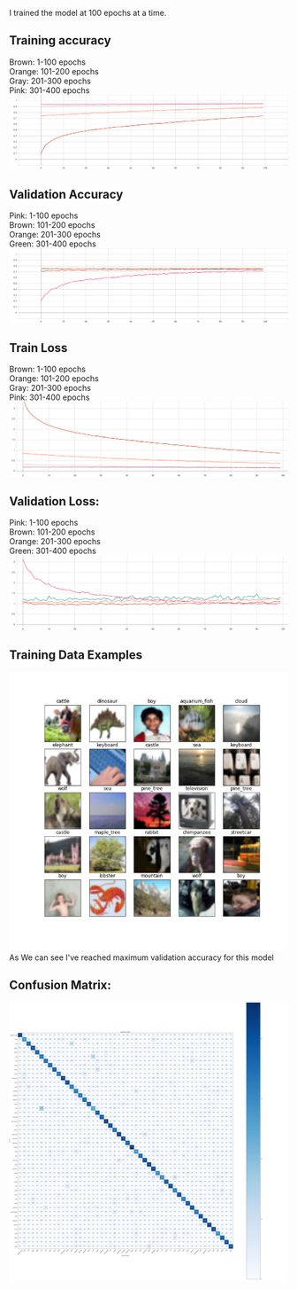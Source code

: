 I trained the model at 100 epochs at a time.<br>
## Training accuracy
Brown: 1-100 epochs<br>
Orange: 101-200 epochs<br>
Gray: 201-300 epochs<br>
Pink: 301-400 epochs
<img src="charts/train.svg">
## Validation Accuracy
Pink: 1-100 epochs <br>
Brown: 101-200 epochs <br>
Orange: 201-300 epochs <br>
Green: 301-400 epochs 
<img src="charts/validation.svg">
## Train Loss
Brown: 1-100 epochs<br>
Orange: 101-200 epochs<br>
Gray: 201-300 epochs<br>
Pink: 301-400 epochs
<img src="charts/train_loss.svg">
## Validation Loss: <br>
Pink: 1-100 epochs <br>
Brown: 101-200 epochs <br>
Orange: 201-300 epochs <br>
Green: 301-400 epochs 
<img src="charts/validation_loss.svg">
## Training Data Examples
<img src="charts/training example.png"><br>
As We can see I've reached maximum validation accuracy for this model<br>
## Confusion Matrix:
<img src="confusion_matrix/confusion_matrix_300epochs.png">